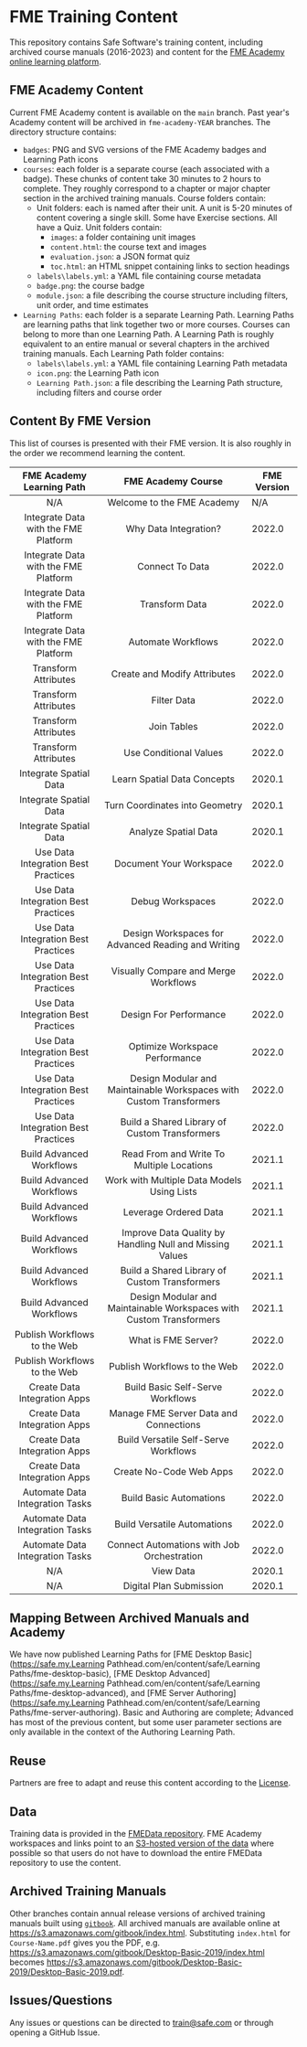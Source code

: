 # FME Training Content

This repository contains Safe Software's training content, including archived course manuals (2016-2023) and content for the [FME Academy online learning platform](https://community.safe.com/s/academy).

## FME Academy Content

Current FME Academy content is available on the `main` branch. Past year's Academy content will be archived in `fme-academy-YEAR` branches. The directory structure contains:

- `badges`: PNG and SVG versions of the FME Academy badges and Learning Path icons
- `courses`: each folder is a separate course (each associated with a badge). These chunks of content take 30 minutes to 2 hours to complete. They roughly correspond to a chapter or major chapter section in the archived training manuals. Course folders contain:
  - Unit folders: each is named after their unit. A unit is 5-20 minutes of content covering a single skill. Some have Exercise sections. All have a Quiz. Unit folders contain:
    - `images`: a folder containing unit images
    - `content.html`: the course text and images
    - `evaluation.json`: a JSON format quiz
    - `toc.html`: an HTML snippet containing links to section headings
  - `labels\labels.yml`: a YAML file containing course metadata
  - `badge.png`: the course badge
  - `module.json`: a file describing the course structure including filters, unit order, and time estimates
- `Learning Paths`: each folder is a separate Learning Path. Learning Paths are learning paths that link together two or more courses. Courses can belong to more than one Learning Path. A Learning Path is roughly equivalent to an entire manual or several chapters in the archived training manuals. Each Learning Path folder contains:
  - `labels\labels.yml`: a YAML file containing Learning Path metadata
  - `icon.png`: the Learning Path icon
  - `Learning Path.json`: a file describing the Learning Path structure, including filters and course order

## Content By FME Version

This list of courses is presented with their FME version. It is also roughly in the order we recommend learning the content.

|           FME Academy Learning Path          |                             FME Academy Course                      | FME Version |
|:------------------------------------:|:-------------------------------------------------------------------:|-------------|
| N/A                                  | Welcome to the FME Academy                                          | N/A         |
| Integrate Data with the FME Platform | Why Data Integration?                                               | 2022.0      |
| Integrate Data with the FME Platform | Connect To Data                                                     | 2022.0      |
| Integrate Data with the FME Platform | Transform Data                                                      | 2022.0      |
| Integrate Data with the FME Platform | Automate Workflows                                                  | 2022.0      |
| Transform Attributes                 | Create and Modify Attributes                                        | 2022.0      |
| Transform Attributes                 | Filter Data                                                         | 2022.0      |
| Transform Attributes                 | Join Tables                                                         | 2022.0      |
| Transform Attributes                 | Use Conditional Values                                              | 2022.0      |
| Integrate Spatial Data               | Learn Spatial Data Concepts                                         | 2020.1      |
| Integrate Spatial Data               | Turn Coordinates into Geometry                                      | 2020.1      |
| Integrate Spatial Data               | Analyze Spatial Data                                                | 2020.1      |
| Use Data Integration Best Practices  | Document Your Workspace                                             | 2022.0      |
| Use Data Integration Best Practices  | Debug Workspaces                                                    | 2022.0      |
| Use Data Integration Best Practices  | Design Workspaces for Advanced Reading and Writing                  | 2022.0      |
| Use Data Integration Best Practices  | Visually Compare and Merge Workflows                                | 2022.0      |
| Use Data Integration Best Practices  | Design For Performance                                              | 2022.0      |
| Use Data Integration Best Practices  | Optimize Workspace Performance                                      | 2022.0      |
| Use Data Integration Best Practices  | Design Modular and Maintainable Workspaces with Custom Transformers | 2022.0      |
| Use Data Integration Best Practices  | Build a Shared Library of Custom Transformers                       | 2022.0      |
| Build Advanced Workflows             | Read From and Write To Multiple Locations                           | 2021.1      |
| Build Advanced Workflows             | Work with Multiple Data Models Using Lists                          | 2021.1      |
| Build Advanced Workflows             | Leverage Ordered Data                                               | 2021.1      |
| Build Advanced Workflows             | Improve Data Quality by Handling Null and Missing Values            | 2021.1      |
| Build Advanced Workflows             | Build a Shared Library of Custom Transformers                       | 2021.1      |
| Build Advanced Workflows             | Design Modular and Maintainable Workspaces with Custom Transformers | 2021.1      |
| Publish Workflows to the Web         | What is FME Server?                                                 | 2022.0      |
| Publish Workflows to the Web         | Publish Workflows to the Web                                        | 2022.0      |
| Create Data Integration Apps         | Build Basic Self-Serve Workflows                                    | 2022.0      |
| Create Data Integration Apps         | Manage FME Server Data and Connections                              | 2022.0      |
| Create Data Integration Apps         | Build Versatile Self-Serve Workflows                                | 2022.0      |
| Create Data Integration Apps         | Create No-Code Web Apps                                             | 2022.0      |
| Automate Data Integration Tasks      | Build Basic Automations                                             | 2022.0      |
| Automate Data Integration Tasks      | Build Versatile Automations                                         | 2022.0      |
| Automate Data Integration Tasks      | Connect Automations with Job Orchestration                          | 2022.0      |
| N/A                                  | View Data                                                           | 2020.1      |
| N/A                                  | Digital Plan Submission                                             | 2020.1      |

## Mapping Between Archived Manuals and Academy

We have now published Learning Paths for [FME Desktop Basic](https://safe.my.Learning Pathhead.com/en/content/safe/Learning Paths/fme-desktop-basic), [FME Desktop Advanced](https://safe.my.Learning Pathhead.com/en/content/safe/Learning Paths/fme-desktop-advanced), and [FME Server Authoring](https://safe.my.Learning Pathhead.com/en/content/safe/Learning Paths/fme-server-authoring). Basic and Authoring are complete; Advanced has most of the previous content, but some user parameter sections are only available in the context of the Authoring Learning Path.

## Reuse

Partners are free to adapt and reuse this content according to the [License](LICENSE.md).

## Data

Training data is provided in the [FMEData repository](https://github.com/safesoftware/FMEData/). FME Academy workspaces and links point to an [S3-hosted version of the data](https://s3.amazonaws.com/FMEData/FMEData/index.html) where possible so that users do not have to download the entire FMEData repository to use the content.

## Archived Training Manuals

Other branches contain annual release versions of archived training manuals built using [`gitbook`](https://www.npmjs.com/package/gitbook). All archived manuals are available online at https://s3.amazonaws.com/gitbook/index.html. Substituting `index.html` for `Course-Name.pdf` gives you the PDF, e.g. https://s3.amazonaws.com/gitbook/Desktop-Basic-2019/index.html becomes https://s3.amazonaws.com/gitbook/Desktop-Basic-2019/Desktop-Basic-2019.pdf.

## Issues/Questions

Any issues or questions can be directed to train@safe.com or through opening a GitHub Issue.
